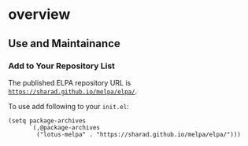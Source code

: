 

overview
========


Use and Maintainance
--------------------

### Add to Your Repository List


The published ELPA repository URL is [`https://sharad.github.io/melpa/elpa/`](https://sharad.github.io/melpa/elpa/).

To use add following to your `init.el`:

    (setq package-archives
          `(,@package-archives
            ("lotus-melpa" . "https://sharad.github.io/melpa/elpa/")))
